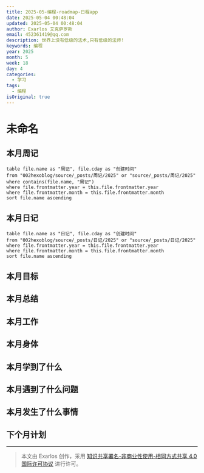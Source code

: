 ```yaml
---
title: 2025-05-编程-roadmap-日程app
date: 2025-05-04 00:48:04
updated: 2025-05-04 00:48:04
author: Exarlos 艾克萨罗斯
email: 452361419@qq.com
description: 世界上没有低级的法术,只有低级的法师!
keywords: 编程
year: 2025
month: 5
week: 18
day: 4
categories:
  - 学习
tags:
  - 编程
isOriginal: true
---
```


# 未命名

## 本月周记
```dataview
table file.name as "周记", file.cday as "创建时间"
from "002hexoblog/source/_posts/周记/2025" or "source/_posts/周记/2025"
where contains(file.name, "周记")
where file.frontmatter.year = this.file.frontmatter.year
where file.frontmatter.month = this.file.frontmatter.month
sort file.name ascending
```

## 本月日记
```dataview
table file.name as "日记", file.cday as "创建时间"
from "002hexoblog/source/_posts/日记/2025" or "source/_posts/日记/2025"
where file.frontmatter.year = this.file.frontmatter.year
where file.frontmatter.month = this.file.frontmatter.month
sort file.name ascending
```

## 本月目标

## 本月总结

## 本月工作

## 本月身体

## 本月学到了什么

## 本月遇到了什么问题

## 本月发生了什么事情

## 下个月计划


---
> 本文由 Exarlos 创作，采用 [知识共享署名-非商业性使用-相同方式共享 4.0 国际许可协议](http://creativecommons.org/licenses/by-nc-sa/4.0/) 进行许可。

<!-- Obsidian 元数据 (不会影响 Hexo 解析) -->
<!-- 
创建时间: 2025-05-04-星期日 00:48 
year: 2025
month: 05
week: 18
day: 04
-->